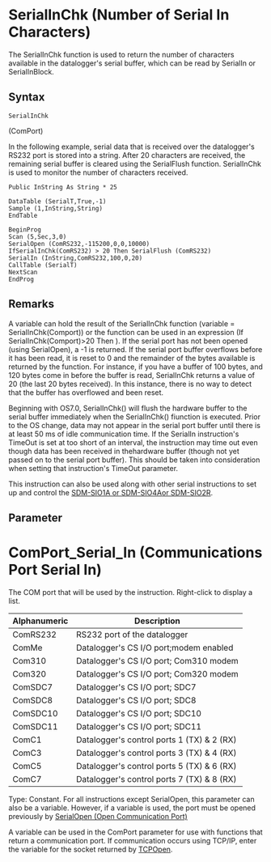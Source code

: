 # SerialInChk (Number of Serial In Characters)

The SerialInChk function is used to return the number of characters available in the datalogger's serial buffer, which can be read by SerialIn or SerialInBlock.

## Syntax

```
SerialInChk
```

(ComPort)

In the following example, serial data that is received over the datalogger's RS232 port is stored into a string. After 20 characters are received, the remaining serial buffer is cleared using the SerialFlush function. SerialInChk is used to monitor the number of characters received.

```
Public InString As String * 25

DataTable (SerialT,True,-1)
Sample (1,InString,String)
EndTable

BeginProg
Scan (5,Sec,3,0)
SerialOpen (ComRS232,-115200,0,0,10000)
IfSerialInChk(ComRS232) > 20 Then SerialFlush (ComRS232)
SerialIn (InString,ComRS232,100,0,20)
CallTable (SerialT)
NextScan
EndProg
```

## Remarks

A variable can hold the result of the SerialInChk function (variable = SerialInChk(Comport)) or the function can be used in an expression (If SerialInChk(Comport)>20 Then ). If the serial port has not been opened (using SerialOpen), a -1 is returned. If the serial port buffer overflows before it has been read, it is reset to 0 and the remainder of the bytes available is returned by the function. For instance, if you have a buffer of 100 bytes, and 120 bytes come in before the buffer is read, SerialInChk returns a value of 20 (the last 20 bytes received). In this instance, there is no way to detect that the buffer has overflowed and been reset.

Beginning with OS7.0, SerialInChk() will flush the hardware buffer to the serial buffer immediately when the SerialInChk() fiunction is executed. Prior to the OS change, data may not appear in the serial port buffer until there is at least 50 ms of idle communication time. If the SerialIn instruction's TimeOut is set at too short of an interval, the instruction may time out even though data has been received in thehardware buffer (though not yet passed on to the serial port buffer). This should be taken into consideration when setting that instruction's TimeOut parameter.

This instruction can also be used along with other serial instructions to set up and control the [SDM-SIO1A or SDM-SIO4A](sdmsio1a_sdmsio4a.md)[or SDM-SIO2R](sdmsio2r.md).

## Parameter

# ComPort_Serial_In (Communications Port Serial In)

The COM port that will be used by the instruction. Right-click to display a list.

| Alphanumeric | Description                                |
| ------------ | ------------------------------------------ |
| ComRS232     | RS232 port of the datalogger               |
| ComMe        | Datalogger's CS I/O port;modem enabled     |
| Com310       | Datalogger's CS I/O port; Com310 modem     |
| Com320       | Datalogger's CS I/O port; Com320 modem     |
| ComSDC7      | Datalogger's CS I/O port; SDC7             |
| ComSDC8      | Datalogger's CS I/O port; SDC8             |
| ComSDC10     | Datalogger's CS I/O port; SDC10            |
| ComSDC11     | Datalogger's CS I/O port; SDC11            |
| ComC1        | Datalogger's control ports 1 (TX) & 2 (RX) |
| ComC3        | Datalogger's control ports 3 (TX) & 4 (RX) |
| ComC5        | Datalogger's control ports 5 (TX) & 6 (RX) |
| ComC7        | Datalogger's control ports 7 (TX) & 8 (RX) |

Type: Constant. For all instructions except SerialOpen, this parameter can also be a variable. However, if a variable is used, the port must be opened previously by [SerialOpen (Open Communication Port)](serialopen.md)

A variable can be used in the ComPort parameter for use with functions that return a communication port. If communication occurs using TCP/IP, enter the variable for the socket returned by [TCPOpen](tcpopen.md).

